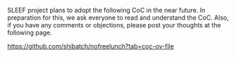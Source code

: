 SLEEF project plans to adopt the following CoC in the near future. In preparation for this, we ask everyone to read and understand the CoC. Also, if you have any comments or objections, please post your thoughts at the following page.

https://github.com/shibatch/nofreelunch?tab=coc-ov-file
